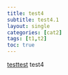 ```yaml
---
title: test4
subtitle: test4.1
layout: single
categories: [cat2]
tags: [t1,t2]
toc: true
---
```

[testtest](#a1)
<a name="a1"></a><span>test4</span>